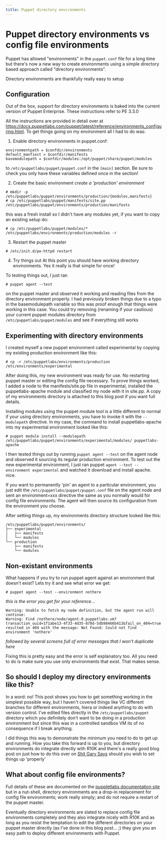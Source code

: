 ```yaml
---
title: Puppet directory environments
---
```

# Puppet directory environments vs config file environments
Puppet has allowed "environments" in the `puppet.conf` file for a long time but there's now a new way to create environments using a simple directory based approach called "directory environments".

Directory environments are thankfully really easy to setup

## Configuration
Out of the box, support for directory environments is baked into the current version of Puppet Enterprise. These instructions refer to PE 3.3.0

All the instructions are provided in detail over at https://docs.puppetlabs.com/puppet/latest/reference/environments_configuring.html. To get things going on my environment all I had to do was:

1. Enable directory environments in puppet.conf:
```
environmentpath = $confdir/environments
default_manfiest = $confdir/manifests
basemodulepath = $confdir/modules:/opt/puppet/share/puppet/modules
```
to `/etc/puppetlabs/puppet/puppet.conf` in the `[main]` section. Be sure to check you only have these variables defined once in the section!

2. Create the basic environment
*create a 'production' environment*
```
# mkdir -p /etc/puppetlabs/puppet/environments/production/{modules,manifests}
# cp /etc/puppetlabs/puppet/manifests/site.pp /etc/puppetlabs/puppet/environments/production/manifests
```
this was a fresh install so I didn't have any modules yet, if you want to copy an existing setup do:
```
# cp /etc/puppetlabs/puppet/modules/* /etc/puppetlabs/environments/production/modules -r
```
3. Restart the puppet master
```
# /etc/init.d/pe-httpd restart
```
4. Try things out
At this point you should have working directory environments. Yes it really is that simple for once!

To testing things out, I just ran
```
# puppet agent --test
```
on the puppet master and observed it working and reading files from the directory environment properly. I had previously broken things due to a typo in the basemodulepath variable so this was proof enough that things were working in this case. You could try removing (renaming if your cautious) your current puppet modules directory from `/etc/puppetlabs/puppet/modules` and see if everything still works

## Experimenting with directory environments

I created myself a new puppet environment called experimental by copying my existing production environment like this:

```
# cp -r /etc/puppetlabs/environments/production /etc/environments/experimental
```

After doing this, my new environment was ready for use. No restarting puppet master or editing the config file necessary. To prove things worked, I added a node to the manifests/site.pp file in experimental, installed the puppetlabs-apache module and classified my node with it in site.pp. A copy of my environments directory is attached to this blog post if you want full details.

Installing modules using the puppet module tool is a little different to normal if your using directory environments, you have to invoke it with the `--modulepath` directive. In my case, the command to install puppetlabs-apache into my experimental environment looked like this:

```
# puppet module install --modulepath /etc/puppetlabs/puppet/environments/experimental/modules/ puppetlabs-apache
```
I then tested things out by running `puppet agent --test` on the agent node and observed it sourcing its regular production environment. To test out the new experimental environment, I just ran puppet `agent --test --environment experimental` and watched it download and install apache. nice.

If you want to permanently 'pin' an agent to a particular environment, you just edit the `/etc/puppetlabs/puppet/puppet.conf` file on the agent node and sent an environment=xxx directive the same as you normally would for config file environments. The agent will then source its configuration from the environment you choose.

After setting things up, my environments directory structure looked like this:
```
/etc/puppetlabs/puppet/environments/
├── experimental
│   ├── manifests
│   └── modules
└── production
    ├── manifests
    └── modules
```

## Non-existant environments

What happens if you try to run puppet agent against an environment that doesn't exist? Lets try it and see what error we get:
```
# puppet agent --test --environment nothere
```
*this is the error you get for your reference...*
```
Warning: Unable to fetch my node definition, but the agent run will continue:
Warning: Find /nothere/node/agent-0.puppetlabs.vm?transaction_uuid=1f1abe13-4f33-4d35-878d-5db98466b413&fail_on_404=true resulted in 404 with the message: Not Found: Could not find environment 'nothere'
```
_followed by several screens full of error messages that I won't duplicate here_

Fixing this is pretty easy and the error is self explanatory too. All you need to do is make sure you use only environments that exist. That makes sense.

## So should I deploy my directory environments like this?
In a word: no! This post shows you how to get something working in the simplest possible way, but I haven't covered things like VC different branches for different environments, hiera or indeed anything to do with version control. I've edited files directly in the `/etc/puppetlabs/puppet` directory which you definitely don't want to be doing in a production environment but since this was in a controlled sandbox VM its of no consequence if I break anything.

I did things this way to demonstrate the minimum you need to do to get up and running. How you take this forward is up to you, but directory environments do integrate directly with R10K and there's a really good blog post on just how to do this over on [Shit Gary Says](http://garylarizza.com/blog/2014/08/31/r10k-plus-directory-environments/) should you wish to set things up 'properly'

## What about config file environments?
Full details of these are documented on the [puppletlabs documentation site](https://docs.puppetlabs.com/puppet/latest/reference/environments.html#directory-environments-vs-config-file-environments) but in a nut-shell, directory environments are a drop-in replacement for config file environments; work really simply; and do not require a restart of the puppet master.

Eventually directory environments are slated to replace config file environments completely and they also integrate nicely with R10K and as long as you resist the temptation to edit the different directories on your puppet master directly (as I've done in this blog post... ;) they give you an easy path to deploy different environments with Puppet.
